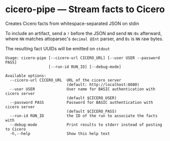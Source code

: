 # cicero-pipe — Stream facts to Cicero
Creates Cicero facts from whitespace-separated JSON on stdin
  
To include an artifact, send a `!` before the JSON and send `NN:Bs` afterward,
where `NN` matches attoparsec's `decimal @Int` parser, and `Bs` is `NN` raw bytes.

The resulting fact UUIDs will be emitted on `stdout`

```
Usage: cicero-pipe [--cicero-url CICERO_URL] [--user USER --password PASS]
                   [--run-id RUN_ID] [--debug-mode]

Available options:
  --cicero-url CICERO_URL  URL of the cicero server
                           (default: http://localhost:8080)
  --user USER              User name for BASIC authentication with cicero server
                           (default $CICERO_USER)
  --password PASS          Password for BASIC authentication with cicero server
                           (default $CICERO_PASS)
  --run-id RUN_ID          the ID of the run to associate the facts with
  --debug-mode             Print results to stderr instead of posting to Cicero
  -h,--help                Show this help text
```
